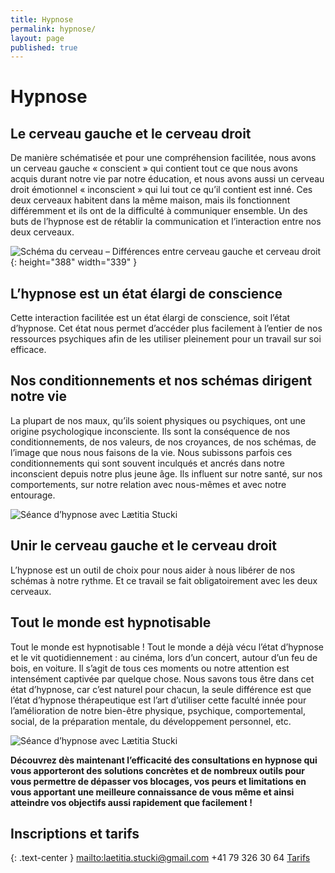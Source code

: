 ```yaml
---
title: Hypnose
permalink: hypnose/
layout: page
published: true
---
```


# Hypnose

## Le cerveau gauche et le cerveau droit

De manière schématisée et pour une compréhension facilitée, nous avons un cerveau gauche « conscient » qui contient tout ce que nous avons acquis durant notre vie par notre éducation, et nous avons aussi un cerveau droit émotionnel « inconscient » qui lui tout ce qu’il contient est inné. Ces deux cerveaux habitent dans la même maison, mais ils fonctionnent différemment et ils ont de la difficulté à communiquer ensemble. Un des buts de l’hypnose est de rétablir la communication et l’interaction entre nos deux cerveaux.

![Schéma du cerveau – Différences entre cerveau gauche et cerveau droit](../images/laetitia-stucki-schema-cerveau.jpg){: height="388" width="339" }

## L’hypnose est un état élargi de conscience

Cette interaction facilitée est un état élargi de conscience, soit l’état d’hypnose. Cet état nous permet d’accéder plus facilement à l’entier de nos ressources psychiques afin de les utiliser pleinement pour un travail sur soi efficace.

## Nos conditionnements et nos schémas dirigent notre vie

La plupart de nos maux, qu’ils soient physiques ou psychiques, ont une origine psychologique inconsciente. Ils sont la conséquence de nos conditionnements, de nos valeurs, de nos croyances, de nos schémas, de l’image que nous nous faisons de la vie. Nous subissons parfois ces conditionnements qui sont souvent inculqués et ancrés dans notre inconscient depuis notre plus jeune âge. Ils influent sur notre santé, sur nos comportements, sur notre relation avec nous-mêmes et avec notre entourage.

![Séance d’hypnose avec Lætitia Stucki](../images/laetitia-stucki-hypnose-006.jpg)


## Unir le cerveau gauche et le cerveau droit

L’hypnose est un outil de choix pour nous aider à nous libérer de nos schémas à notre rythme. Et ce travail se fait obligatoirement avec les deux cerveaux.

## Tout le monde est hypnotisable

Tout le monde est hypnotisable ! Tout le monde a déjà vécu l’état d’hypnose et le vit quotidiennement : au cinéma, lors d’un concert, autour d’un feu de bois, en voiture. Il s’agit de tous ces moments ou notre attention est intensément captivée par quelque chose. Nous savons tous être dans cet état d’hypnose, car c’est naturel pour chacun, la seule différence est que l’état d’hypnose thérapeutique est l’art d’utiliser cette faculté innée pour l’amélioration de notre bien-être physique, psychique, comportemental, social, de la préparation mentale, du développement personnel, etc.

![Séance d’hypnose avec Lætitia Stucki](../images/laetitia-stucki-hypnose-005.jpg)

**Découvrez dès maintenant l’efficacité des consultations en hypnose qui vous apporteront des solutions concrètes et de nombreux outils pour vous permettre de dépasser vos blocages, vos peurs et limitations en vous apportant une meilleure connaissance de vous même et ainsi atteindre vos objectifs aussi rapidement que facilement !**

## Inscriptions et tarifs

{: .text-center }
<mailto:laetitia.stucki@gmail.com>
<i class="fa fa-mobile"></i> +41 79 326 30 64
[Tarifs](https://laetitia-stucki.ch//tarifs/)

